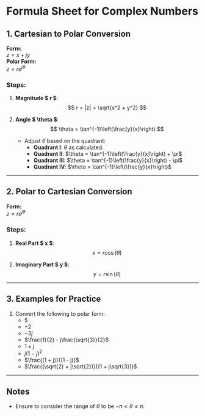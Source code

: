# Formula Sheet for Complex Numbers

## 1. Cartesian to Polar Conversion
**Form:**  
$z = x + jy$  
**Polar Form:**  
$z = re^{j\theta}$

### Steps:

1. **Magnitude $ r $**:
   $$
   r = |z| = \sqrt{x^2 + y^2}
   $$

2. **Angle $ \theta $**:
   $$
   \theta = \tan^{-1}\left(\frac{y}{x}\right)
   $$
   - Adjust $\theta$ based on the quadrant:
     - **Quadrant I**: $\theta$ as calculated.
     - **Quadrant II**: $\theta = \tan^{-1}\left(\frac{y}{x}\right) + \pi$
     - **Quadrant III**: $\theta = \tan^{-1}\left(\frac{y}{x}\right) - \pi$
     - **Quadrant IV**: $\theta = \tan^{-1}\left(\frac{y}{x}\right)$

---

## 2. Polar to Cartesian Conversion
**Form:**  
$z = re^{j\theta}$

### Steps:

1. **Real Part $ x $**:
   $$
   x = r \cos(\theta)
   $$

2. **Imaginary Part $ y $**:
   $$
   y = r \sin(\theta)
   $$

---

## 3. Examples for Practice

1. Convert the following to polar form:
   - $5$
   - $-2$
   - $-3j$
   - $\frac{1}{2} - j\frac{\sqrt{3}}{2}$
   - $1 + j$
   - $j(1 - j)^2$
   - $\frac{(1 + j)}{(1 - j)}$
   - $\frac{(\sqrt{2} + j\sqrt{2})}{(1 + j\sqrt{3})}$

---

## Notes

- Ensure to consider the range of $\theta$ to be $-\pi < \theta \leq \pi$.
